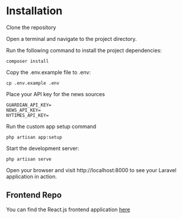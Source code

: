# Installation
Clone the repository

Open a terminal and navigate to the project directory.

Run the following command to install the project dependencies:

```
composer install
```

Copy the .env.example file to .env:
```
cp .env.example .env
```

Place your API key for the news sources
```
GUARDIAN_API_KEY=
NEWS_API_KEY=
NYTIMES_API_KEY=
```

Run the custom app setup command
```
php artisan app:setup
```

Start the development server:
```
php artisan serve
```

Open your browser and visit http://localhost:8000 to see your Laravel application in action.

## Frontend Repo
You can find the React.js frontend application [here](https://github.com/moxerox/News-Aggregator-Frontend)
